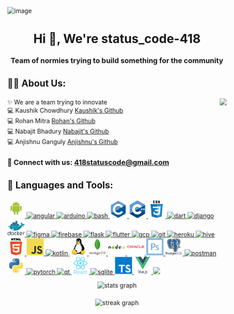 ![image](https://i.etsystatic.com/43987475/r/il/57c8d8/5078932421/il_fullxfull.5078932421_o4i8.jpg)
<h1 align="center">
Hi 👋, We're status_code-418</h1>

<h3 align="center">
Team of normies trying to build something for the community
</h3>
<h2 align="left">🙋‍♂️ About Us:</h2>

###

<img align="right" height="360"  src="https://static.displate.com/857x1200/displate/2023-04-02/7630e07b7194fc1f3a9544e45938c2a1_6bbbb2a4c5f3b9472ced27713c57499c.jpg" />
<p align="left">✨ We are a team trying to innovate<br>💻 Kaushik Chowdhury <a href="https://github.com/darkard2003"> Kaushik's Github </a> <br>💻 Rohan Mitra <a href="https://github.com/Rohan-450"> Rohan's Github </a><br>💻 Nabajit Bhadury <a href="https://github.com/NabajitBhadury"> Nabajit's Github </a><br>💻 Anjishnu Ganguly <a href="https://github.com/Skythrill256"> Anjishnu's Github</a></p>


###
<h3 align="left">
💬 Connect with us: <a href="mailto:418satatuscode@gmail.com"> 418statuscode@gmail.com </a>
</h3>

<p align="left">

</p>

###

<h2 align="left">🚀 Languages and Tools:</h2>

###

<p align="left">
 
<a href="https://developer.android.com" target="_blank" rel="noreferrer">
 <img src="https://raw.githubusercontent.com/devicons/devicon/master/icons/android/android-original-wordmark.svg" alt="android" width="40" height="40"/>
 </a>
 <a href="https://angular.io" target="_blank" rel="noreferrer">
 <img src="https://angular.io/assets/images/logos/angular/angular.svg" alt="angular" width="40" height="40"/>
 </a>
 <a href="https://www.arduino.cc/" target="_blank" rel="noreferrer">
 <img src="https://cdn.worldvectorlogo.com/logos/arduino-1.svg" alt="arduino" width="40" height="40"/>
 </a>
 <a href="https://www.gnu.org/software/bash/" target="_blank" rel="noreferrer">
 <img src="https://www.vectorlogo.zone/logos/gnu_bash/gnu_bash-icon.svg" alt="bash" width="40" height="40"/>
 </a>
 <a href="https://www.cprogramming.com/" target="_blank" rel="noreferrer">
 <img src="https://raw.githubusercontent.com/devicons/devicon/master/icons/c/c-original.svg" alt="c" width="40" height="40"/>
 </a>
 <a href="https://www.w3schools.com/cpp/" target="_blank" rel="noreferrer">
 <img src="https://raw.githubusercontent.com/devicons/devicon/master/icons/cplusplus/cplusplus-original.svg" alt="cplusplus" width="40" height="40"/>
 </a>
 <a href="https://www.w3schools.com/css/" target="_blank" rel="noreferrer">
 <img src="https://raw.githubusercontent.com/devicons/devicon/master/icons/css3/css3-original-wordmark.svg" alt="css3" width="40" height="40"/>
 </a>
 <a href="https://dart.dev" target="_blank" rel="noreferrer">
 <img src="https://www.vectorlogo.zone/logos/dartlang/dartlang-icon.svg" alt="dart" width="40" height="40"/>
 </a>
 <a href="https://www.djangoproject.com/" target="_blank" rel="noreferrer">
 <img src="https://cdn.worldvectorlogo.com/logos/django.svg" alt="django" width="40" height="40"/>
 </a>
 <a href="https://www.docker.com/" target="_blank" rel="noreferrer">
 <img src="https://raw.githubusercontent.com/devicons/devicon/master/icons/docker/docker-original-wordmark.svg" alt="docker" width="40" height="40"/>
 </a>
 <a href="https://www.figma.com/" target="_blank" rel="noreferrer">
 <img src="https://www.vectorlogo.zone/logos/figma/figma-icon.svg" alt="figma" width="40" height="40"/>
 </a>
 <a href="https://firebase.google.com/" target="_blank" rel="noreferrer">
 <img src="https://www.vectorlogo.zone/logos/firebase/firebase-icon.svg" alt="firebase" width="40" height="40"/>
 </a>
 <a href="https://flask.palletsprojects.com/" target="_blank" rel="noreferrer">
 <img src="https://www.vectorlogo.zone/logos/pocoo_flask/pocoo_flask-icon.svg" alt="flask" width="40" height="40"/>
 </a>
 <a href="https://flutter.dev" target="_blank" rel="noreferrer">
 <img src="https://www.vectorlogo.zone/logos/flutterio/flutterio-icon.svg" alt="flutter" width="40" height="40"/>
 </a>
 <a href="https://cloud.google.com" target="_blank" rel="noreferrer">
 <img src="https://www.vectorlogo.zone/logos/google_cloud/google_cloud-icon.svg" alt="gcp" width="40" height="40"/>
 </a>
 <a href="https://git-scm.com/" target="_blank" rel="noreferrer">
 <img src="https://www.vectorlogo.zone/logos/git-scm/git-scm-icon.svg" alt="git" width="40" height="40"/>
 </a>
 <a href="https://heroku.com" target="_blank" rel="noreferrer">
 <img src="https://www.vectorlogo.zone/logos/heroku/heroku-icon.svg" alt="heroku" width="40" height="40"/>
 </a>
 <a href="https://hive.apache.org/" target="_blank" rel="noreferrer">
 <img src="https://www.vectorlogo.zone/logos/apache_hive/apache_hive-icon.svg" alt="hive" width="40" height="40"/>
 </a>
 <a href="https://www.w3.org/html/" target="_blank" rel="noreferrer">
 <img src="https://raw.githubusercontent.com/devicons/devicon/master/icons/html5/html5-original-wordmark.svg" alt="html5" width="40" height="40"/>
 </a>
 <a href="https://developer.mozilla.org/en-US/docs/Web/JavaScript" target="_blank" rel="noreferrer">
 <img src="https://raw.githubusercontent.com/devicons/devicon/master/icons/javascript/javascript-original.svg" alt="javascript" width="40" height="40"/>
 </a>
 <a href="https://kotlinlang.org" target="_blank" rel="noreferrer">
 <img src="https://www.vectorlogo.zone/logos/kotlinlang/kotlinlang-icon.svg" alt="kotlin" width="40" height="40"/>
 </a>
 <a href="https://www.linux.org/" target="_blank" rel="noreferrer">
 <img src="https://raw.githubusercontent.com/devicons/devicon/master/icons/linux/linux-original.svg" alt="linux" width="40" height="40"/>
 </a>
 <a href="https://www.mongodb.com/" target="_blank" rel="noreferrer">
 <img src="https://raw.githubusercontent.com/devicons/devicon/master/icons/mongodb/mongodb-original-wordmark.svg" alt="mongodb" width="40" height="40"/>
 </a>
 <a href="https://nodejs.org" target="_blank" rel="noreferrer">
 <img src="https://raw.githubusercontent.com/devicons/devicon/master/icons/nodejs/nodejs-original-wordmark.svg" alt="nodejs" width="40" height="40"/>
 </a>
 <a href="https://www.oracle.com/" target="_blank" rel="noreferrer">
 <img src="https://raw.githubusercontent.com/devicons/devicon/master/icons/oracle/oracle-original.svg" alt="oracle" width="40" height="40"/>
 </a>
 <a href="https://www.photoshop.com/en" target="_blank" rel="noreferrer">
 <img src="https://raw.githubusercontent.com/devicons/devicon/master/icons/photoshop/photoshop-line.svg" alt="photoshop" width="40" height="40"/>
 </a>
 <a href="https://www.postgresql.org" target="_blank" rel="noreferrer">
 <img src="https://raw.githubusercontent.com/devicons/devicon/master/icons/postgresql/postgresql-original-wordmark.svg" alt="postgresql" width="40" height="40"/>
 </a>
 <a href="https://postman.com" target="_blank" rel="noreferrer">
 <img src="https://www.vectorlogo.zone/logos/getpostman/getpostman-icon.svg" alt="postman" width="40" height="40"/>
 </a>
 <a href="https://www.python.org" target="_blank" rel="noreferrer">
 <img src="https://raw.githubusercontent.com/devicons/devicon/master/icons/python/python-original.svg" alt="python" width="40" height="40"/>
 </a>
 <a href="https://pytorch.org/" target="_blank" rel="noreferrer">
 <img src="https://www.vectorlogo.zone/logos/pytorch/pytorch-icon.svg" alt="pytorch" width="40" height="40"/>
 </a>
 <a href="https://www.qt.io/" target="_blank" rel="noreferrer">
 <img src="https://upload.wikimedia.org/wikipedia/commons/0/0b/Qt_logo_2016.svg" alt="qt" width="40" height="40"/>
 </a>
 <a href="https://reactjs.org/" target="_blank" rel="noreferrer">
 <img src="https://raw.githubusercontent.com/devicons/devicon/master/icons/react/react-original-wordmark.svg" alt="react" width="40" height="40"/>
 </a>
 <a href="https://www.sqlite.org/" target="_blank" rel="noreferrer">
 <img src="https://www.vectorlogo.zone/logos/sqlite/sqlite-icon.svg" alt="sqlite" width="40" height="40"/>
 </a>
 <a href="https://www.typescriptlang.org/" target="_blank" rel="noreferrer">
 <img src="https://raw.githubusercontent.com/devicons/devicon/master/icons/typescript/typescript-original.svg" alt="typescript" width="40" height="40"/>
 </a>
 <a href="https://vuejs.org/" target="_blank" rel="noreferrer">
 <img src="https://raw.githubusercontent.com/devicons/devicon/master/icons/vuejs/vuejs-original-wordmark.svg" alt="vuejs" width="40" height="40"/>
 </a>
 <img src="https://skillicons.dev/icons?i=solidity"></img>
 </p>

<div align="center">
  <img src="https://github-readme-stats.vercel.app/api?username=statuscode-418&hide_title=false&hide_rank=false&show_icons=true&include_all_commits=true&count_private=true&disable_animations=false&theme=dracula&locale=en&hide_border=true&order=1" height="157" alt="stats graph"  />
    <!--<img src="https://github-readme-stats.vercel.app/api/top-langs?username=statuscode-418&locale=en&hide_title=false&layout=compact&card_width=320&langs_count=5&theme=dracula&hide_border=true&order=2" height="150" alt="languages graph"  />--->
</div>

###

 <div align="center">
  <img src="https://streak-stats.demolab.com?user=statuscode-418&locale=en&mode=daily&theme=dark&hide_border=false&border_radius=5&order=3" height="220" alt="streak graph"  />
</div>

###
